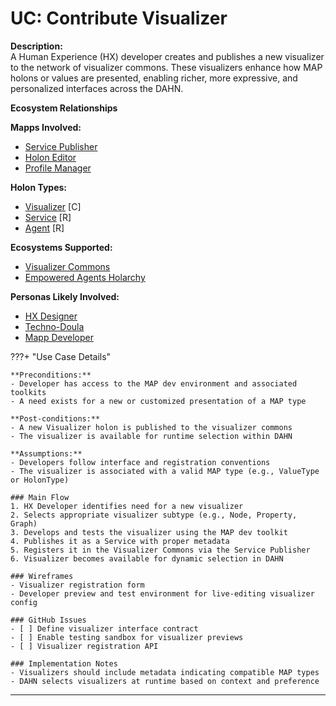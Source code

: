 # UC: Contribute Visualizer

**Description:**  
A Human Experience (HX) developer creates and publishes a new visualizer to the network of visualizer commons. These visualizers enhance how MAP holons or values are presented, enabling richer, more expressive, and personalized interfaces across the DAHN.

**Ecosystem Relationships**

**Mapps Involved:**
- [Service Publisher](../mapps/service-publisher.md)
- [Holon Editor](../mapps/holon-editor.md)
- [Profile Manager](../mapps/profile-manager.md)

**Holon Types:**
- [Visualizer](../holon-types.md#visualizer) [C]
- [Service](../holon-types.md#service) [R]
- [Agent](../holon-types.md#agent) [R]

**Ecosystems Supported:**
- [Visualizer Commons](../ecosystem-activation.md#4-visualizer-commons)
- [Empowered Agents Holarchy](../ecosystem-activation.md#1-empowered-agents-holarchy)

**Personas Likely Involved:**
- [HX Designer](../personas/hx-designer.md)
- [Techno-Doula](../personas/techno-doula.md)
- [Mapp Developer](../personas/mapp-developer.md)

???+ "Use Case Details"

    **Preconditions:**
    - Developer has access to the MAP dev environment and associated toolkits
    - A need exists for a new or customized presentation of a MAP type

    **Post-conditions:**
    - A new Visualizer holon is published to the visualizer commons
    - The visualizer is available for runtime selection within DAHN

    **Assumptions:**
    - Developers follow interface and registration conventions
    - The visualizer is associated with a valid MAP type (e.g., ValueType or HolonType)

    ### Main Flow
    1. HX Developer identifies need for a new visualizer
    2. Selects appropriate visualizer subtype (e.g., Node, Property, Graph)
    3. Develops and tests the visualizer using the MAP dev toolkit
    4. Publishes it as a Service with proper metadata
    5. Registers it in the Visualizer Commons via the Service Publisher
    6. Visualizer becomes available for dynamic selection in DAHN

    ### Wireframes
    - Visualizer registration form
    - Developer preview and test environment for live-editing visualizer config

    ### GitHub Issues
    - [ ] Define visualizer interface contract
    - [ ] Enable testing sandbox for visualizer previews
    - [ ] Visualizer registration API

    ### Implementation Notes
    - Visualizers should include metadata indicating compatible MAP types
    - DAHN selects visualizers at runtime based on context and preference

---